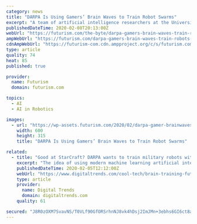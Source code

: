 ```yaml
---
category: news
title: "DARPA Is Using Gamers’ Brain Waves to Train Robot Swarms"
excerpt: "A team of artificial intelligence researchers at the University at Buffalo plans to study the brain ... gamers to build an advanced AI — so that it can then coordinate the actions of entire fleets of autonomous military robots. The U.S. Defense Advanced Research Projects Agency — better known as DARPA — has awarded the UB team a $ ..."
publishedDateTime: 2020-02-08T20:13:00Z
webUrl: "https://futurism.com/the-byte/darpa-gamers-brain-waves-train-robots-swarms"
ampWebUrl: "https://futurism.com/darpa-gamers-brain-waves-train-robots-swarms/amp"
cdnAmpWebUrl: "https://futurism-com.cdn.ampproject.org/c/s/futurism.com/darpa-gamers-brain-waves-train-robots-swarms/amp"
type: article
quality: 74
heat: 85
published: true

provider:
  name: Futurism
  domain: futurism.com

topics:
  - AI
  - AI in Robotics

images:
  - url: "https://wp-assets.futurism.com/2020/02/darpa-gamer-brainwaves-train-killer-robots-600x315.jpg"
    width: 600
    height: 315
    title: "DARPA Is Using Gamers’ Brain Waves to Train Robot Swarms"

related:
  - title: "Good at StarCraft? DARPA wants to train military robots with your brainwaves"
    excerpt: "The idea of using modern machine learning artificial intelligence is that it could give robot swarms the ability to more ... “We are around the halfway mark.” At present, they’ve yet to start the start the data-gathering phase of the project, although Chowdhury has a good idea of the format that it will take. The plan is to carry out ..."
    publishedDateTime: 2020-02-05T12:12:00Z
    webUrl: "https://www.digitaltrends.com/cool-tech/brain-training-future-swarm-robot-armies/"
    type: article
    provider:
      name: Digital Trends
      domain: digitaltrends.com
    quality: 61

secured: "J8R0zOXM7SvavNS/T0VLf90GfORSrhnNJ8vk4hDsj2ImJMn+3ebhs6GI6ct8a29Dr4ytntq4pWBrL9SC5L5MW35Gyv9fekcDD3m0cWpLm0TUlWl3pRiBq+oE5uJQ3lS5ZeveLFfjoSkSxmtrDtu6WwtRA6h4AkYMR9YpeS9Wa1m6pt5oIM+80igCyqzGiIZsLHX2SCimYyJjDLAtwTTKimV26fLiNlM67JO2MxijKy/szntmxh9dYONTBaqfQJm5Ze4AhQ6o/uRUu5sUS5hzce55jXpbSepQXD1VqCXXP3OE5pXBP6G6iPCm7+UEMJ7Z6H4r53X89ecYjtxgbn17HLiaCA/UiGBfeWrKZQNX8zmkdlWI56DRedG13lroPUUPByz1lSnZrVF7XzFbKkf6OHhDX4k7wSyuiRjxUJBN2HiIgGpz+HxbixAQE3CHSZbTn8rHLsQfrIm8wNqiEj/Hp1A3heq4wVy7cfUIRjTX0Gc=;n1u26/vme3VU1P6afWovnQ=="
---
```



